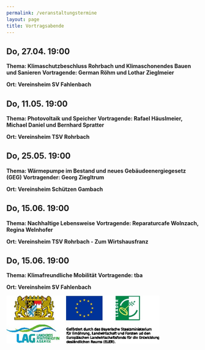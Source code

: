 ```yaml
---
permalink: /veranstaltungstermine
layout: page
title: Vortragsabende
---
```


## __Do, 27.04. 19:00__
__Thema: Klimaschutzbeschluss Rohrbach und Klimaschonendes Bauen und Sanieren__
__Vortragende: German Röhm und Lothar Zieglmeier__

__Ort: Vereinsheim SV Fahlenbach__

## __Do, 11.05. 19:00__
__Thema: Photovoltaik und Speicher__
__Vortragende: Rafael Häuslmeier, Michael Daniel und Bernhard Spratter__

__Ort: Vereinsheim TSV Rohrbach__

## __Do, 25.05. 19:00__
__Thema: Wärmepumpe im Bestand und neues Gebäudeenergiegesetz (GEG)__
__Vortragender: Georg Ziegltrum__

__Ort: Vereinsheim Schützen Gambach__

## __Do, 15.06. 19:00__
__Thema: Nachhaltige Lebensweise__
__Vortragende: Reparaturcafe Wolnzach, Regina Welnhofer__

__Ort: Vereinsheim TSV Rohrbach - Zum Wirtshausfranz__

## __Do, 15.06. 19:00__
__Thema: Klimafreundliche Mobilität__
__Vortragende: tba__

__Ort: Vereinsheim SV Fahlenbach__


<img src="assets/imgs/LAGFoerderung.jpg" alt="KlimaschutzabendeRohrbachEinladung" width="400"/>
